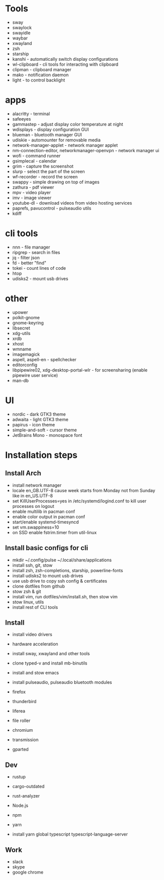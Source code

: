 # Tools
* sway
* swaylock
* swayidle
* waybar
* xwayland
* zsh
* starship
* kanshi - automatically switch display configurations
* wl-clipboard - cli tools for interacting with clipboard
* clipman - clipboard manager
* mako - notification daemon
* light - to control backlight

# apps
* alacritty - terminal
* safeeyes
* gammastep - adjust display color temperature at night
* wdisplays - display configuration GUI
* blueman - bluetooth manager GUI
* udiskie - automounter for removable media
* network-manager-applet - network manager applet
* nm-connection-editor, networkmanager-openvpn - network manager ui
* wofi - command runner
* gsimplecal - calendar
* grim - capture the screenshot
* slurp - select the part of the screen
* wf-recorder - record the screen
* swappy - simple drawing on top of images
* zathura - pdf viewer
* mpv - video player
* imv - image viewer
* youtube-dl - download videos from video hosting services
* paprefs, pavucontrol - pulseaudio utils
* kdiff

# cli tools
* nnn - file manager
* ripgrep - search in files
* jq - filter json
* fd - better "find"
* tokei - count lines of code
* htop
* udisks2 - mount usb drives

# other
* upower
* polkit-gnome
* gnome-keyring
* libsecret
* xdg-utils
* xrdb
* xhost
* wmname
* imagemagick
* aspell, aspell-en - spellchecker
* editorconfig
* libpipewire02, xdg-desktop-portal-wlr - for screensharing (enable pipewire user service)
* man-db

# UI
* nordic - dark GTK3 theme
* adwaita - light GTK3 theme
* papirus - icon theme
* simple-and-soft - cursor theme
* JetBrains Mono - monospace font 

# Installation steps

## Install Arch
* install network manager
* locale en_GB.UTF-8 cause week starts from Monday not from Sunday like in en_US.UTF-8
* set KillUserProcesses=yes in /etc/systemd/logind.conf to kill user processes on logout
* enable multilib in pacman conf
* enable color output in pacman conf
* start/enable systemd-timesyncd
* set vm.swappiness=10
* on SSD enable fstrim.timer from util-linux

## Install basic configs for cli
* mkdir ~/.config/pulse  ~/.local/share/applications 
* install ssh, git, stow
* install zsh, zsh-completions, starship, powerline-fonts
* install udisks2 to mount usb drives
* use usb drive to copy ssh config & certificates
* clone dotfiles from github
* stow zsh & git
* install vim, run dotfiles/vim/install.sh, then stow vim
* stow linux, utils
* install rest of CLI tools

## Install 
* install video drivers
* hardware acceleration
* install sway, xwayland and other tools
* clone typed-v and install mb-binutils
* install and stow emacs
* install pulseaudio, pulseaudio bluetooth modules

* firefox
* thunderbird
* liferea
* file roller
* chromium
* transmission
* gparted

## Dev
* rustup
* cargo-outdated
* rust-analyzer
* Node.js
* npm
* yarn

* install yarn global typescript typescript-language-server

## Work
* slack
* skype
* google chrome
